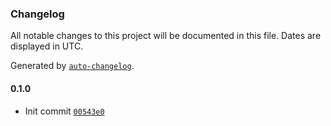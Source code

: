 ### Changelog

All notable changes to this project will be documented in this file. Dates are displayed in UTC.

Generated by [`auto-changelog`](https://github.com/CookPete/auto-changelog).

#### 0.1.0

- Init commit [`00543e0`](https://github.com/M4RC3L05/music-follower/commit/00543e0ba64d4d4329829206c7dc3b2cd68cc682)
